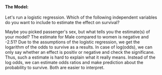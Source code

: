 #### The Model:

Let's run a logistic regression. Which of the following independent variables do you want to include to estimate the effect on survival? <br/>

Maybe you picked passenger's sex, 
but what tells you the estimate(s) of your model? The estimate for Male compared to women is negative and -2.51?
 Due to the assumptions of the logistic regression, we get the logarithm of the odds to survive as a results. In case of log(odds),
 we can only say whether an effect is positiv or negative and check the significane. Thus, such a estimate is hard to explain what it really means.
 Instead of the log odds, we can estimate odds ratios and make prediction about the probability to survive. Both are easier to interpret.
